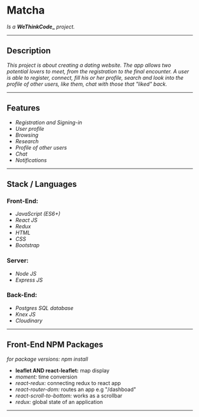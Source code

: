 # Matcha
<em>Is a</em> **_WeThinkCode__** <em>project.</em>
<hr />

<h2> Description </h2>
<p>
  <em>
    This project is about creating a dating website.
    The app allows two potential lovers to meet, from the registration to the final encounter.
    A user is able to register, connect, fill his or her profile, search and look into the profile of other users, like them, chat with those that "liked" back.
  </em>
</p>
<hr />

<h2> Features </h2>
<p>
  <ul>
    <li>
      <em>Registration and Signing-in</em>
    </li>
    <li>
      <em>User profile</em>
    </li>
    <li>
      <em>Browsing</em>
    </li>
    <li>
      <em>Research</em>
    </li>
    <li>
      <em>Profile of other users</em>
    </li>
    <li>
      <em>Chat</em>
    </li>
    <li>
      <em>Notifications</em>
    </li>
  </ul>
</p>
<hr />

<h2> Stack / Languages</h2>
<p>
  <h3> Front-End: </h3>
  <ul>
    <li>
      <em>JavaScript (ES6+)</em>
    </li>
    <li>
      <em>React JS</em>
    </li>
    <li>
      <em>Redux</em>
    </li>
    <li>
      <em>HTML</em>
    </li>
    <li>
      <em>CSS</em>
    </li>
    <li>
      <em>Bootstrap</em>
    </li>
  </ul>
  
  <h3> Server: </h3>
  <ul>
    <li>
      <em>Node JS</em>
    </li>
    <li>
      <em>Express JS</em>
    </li>
  </ul>
  
  <h3> Back-End: </h3>
  <ul>
    <li>
      <em>Postgres SQL database</em>
    </li>
    <li>
      <em>Knex JS</em>
    </li>
    <li>
      <em>Cloudinary</em>
    </li>
  </ul>
</p>
<hr />

<h2>Front-End NPM Packages</h2>
<em>for package versions: npm install <package name></em>
<p>
  <ul>
    <li>
      <strong>leaflet AND react-leaflet:</strong> map display
    </li>
    <li>
      <em>moment:</em> time conversion
    </li>
    <li>
      <em>react-redux:</em> connecting redux to react app
    </li>
    <li>
      <em>react-router-dom:</em> routes an app e.g "/dashboad"
    </li>
    <li>
      <em>react-scroll-to-bottom:</em> works as a scrollbar
    </li>
    <li>
      <em>redux:</em> global state of an application
    </li>
  </ul>
</p>
<hr />
